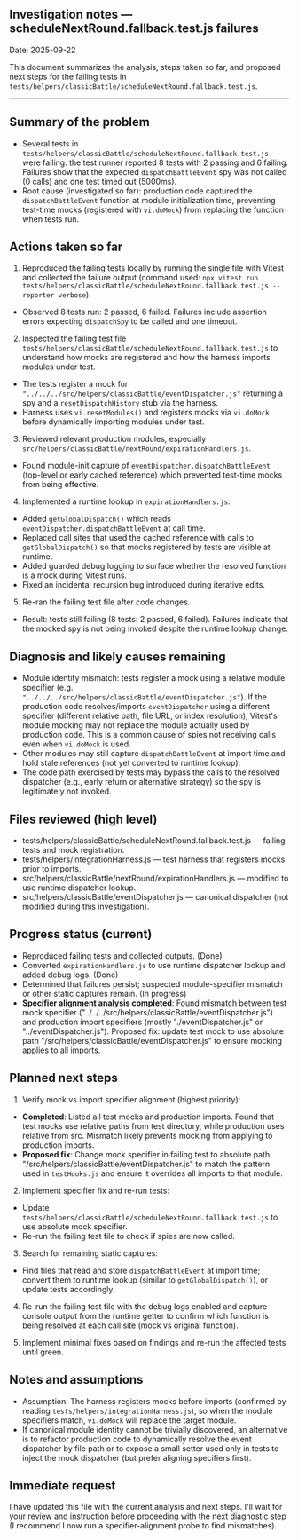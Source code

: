 ## Investigation notes — scheduleNextRound.fallback.test.js failures

Date: 2025-09-22

This document summarizes the analysis, steps taken so far, and proposed next steps for the failing tests in `tests/helpers/classicBattle/scheduleNextRound.fallback.test.js`.

---

Summary of the problem
----------------------

- Several tests in `tests/helpers/classicBattle/scheduleNextRound.fallback.test.js` were failing: the test runner reported 8 tests with 2 passing and 6 failing. Failures show that the expected `dispatchBattleEvent` spy was not called (0 calls) and one test timed out (5000ms).
- Root cause (investigated so far): production code captured the `dispatchBattleEvent` function at module initialization time, preventing test-time mocks (registered with `vi.doMock`) from replacing the function when tests run.

Actions taken so far
--------------------

1. Reproduced the failing tests locally by running the single file with Vitest and collected the failure output (command used: `npx vitest run tests/helpers/classicBattle/scheduleNextRound.fallback.test.js --reporter verbose`).

- Observed 8 tests run: 2 passed, 6 failed. Failures include assertion errors expecting `dispatchSpy` to be called and one timeout.

2. Inspected the failing test file `tests/helpers/classicBattle/scheduleNextRound.fallback.test.js` to understand how mocks are registered and how the harness imports modules under test.

- The tests register a mock for `"../../../src/helpers/classicBattle/eventDispatcher.js"` returning a spy and a `resetDispatchHistory` stub via the harness.
- Harness uses `vi.resetModules()` and registers mocks via `vi.doMock` before dynamically importing modules under test.

3. Reviewed relevant production modules, especially `src/helpers/classicBattle/nextRound/expirationHandlers.js`.

- Found module-init capture of `eventDispatcher.dispatchBattleEvent` (top-level or early cached reference) which prevented test-time mocks from being effective.

4. Implemented a runtime lookup in `expirationHandlers.js`:

- Added `getGlobalDispatch()` which reads `eventDispatcher.dispatchBattleEvent` at call time.
- Replaced call sites that used the cached reference with calls to `getGlobalDispatch()` so that mocks registered by tests are visible at runtime.
- Added guarded debug logging to surface whether the resolved function is a mock during Vitest runs.
- Fixed an incidental recursion bug introduced during iterative edits.

5. Re-ran the failing test file after code changes.

- Result: tests still failing (8 tests: 2 passed, 6 failed). Failures indicate that the mocked spy is not being invoked despite the runtime lookup change.

Diagnosis and likely causes remaining
------------------------------------

- Module identity mismatch: tests register a mock using a relative module specifier (e.g. `"../../../src/helpers/classicBattle/eventDispatcher.js"`). If the production code resolves/imports `eventDispatcher` using a different specifier (different relative path, file URL, or index resolution), Vitest's module mocking may not replace the module actually used by production code. This is a common cause of spies not receiving calls even when `vi.doMock` is used.
- Other modules may still capture `dispatchBattleEvent` at import time and hold stale references (not yet converted to runtime lookup).
- The code path exercised by tests may bypass the calls to the resolved dispatcher (e.g., early return or alternative strategy) so the spy is legitimately not invoked.

Files reviewed (high level)
--------------------------

- tests/helpers/classicBattle/scheduleNextRound.fallback.test.js — failing tests and mock registration.
- tests/helpers/integrationHarness.js — test harness that registers mocks prior to imports.
- src/helpers/classicBattle/nextRound/expirationHandlers.js — modified to use runtime dispatcher lookup.
- src/helpers/classicBattle/eventDispatcher.js — canonical dispatcher (not modified during this investigation).

Progress status (current)
-------------------------

- Reproduced failing tests and collected outputs. (Done)
- Converted `expirationHandlers.js` to use runtime dispatcher lookup and added debug logs. (Done)
- Determined that failures persist; suspected module-specifier mismatch or other static captures remain. (In progress)
- **Specifier alignment analysis completed**: Found mismatch between test mock specifier ("../../../src/helpers/classicBattle/eventDispatcher.js") and production import specifiers (mostly "./eventDispatcher.js" or "../eventDispatcher.js"). Proposed fix: update test mock to use absolute path "/src/helpers/classicBattle/eventDispatcher.js" to ensure mocking applies to all imports.

Planned next steps
------------------

1. Verify mock vs import specifier alignment (highest priority):

- **Completed**: Listed all test mocks and production imports. Found that test mocks use relative paths from test directory, while production uses relative from src. Mismatch likely prevents mocking from applying to production imports.
- **Proposed fix**: Change mock specifier in failing test to absolute path "/src/helpers/classicBattle/eventDispatcher.js" to match the pattern used in `testHooks.js` and ensure it overrides all imports to that module.

2. Implement specifier fix and re-run tests:

- Update `tests/helpers/classicBattle/scheduleNextRound.fallback.test.js` to use absolute mock specifier.
- Re-run the failing test file to check if spies are now called.

3. Search for remaining static captures:

- Find files that read and store `dispatchBattleEvent` at import time; convert them to runtime lookup (similar to `getGlobalDispatch()`), or update tests accordingly.

4. Re-run the failing test file with the debug logs enabled and capture console output from the runtime getter to confirm which function is being resolved at each call site (mock vs original function).

5. Implement minimal fixes based on findings and re-run the affected tests until green.

Notes and assumptions
---------------------

- Assumption: The harness registers mocks before imports (confirmed by reading `tests/helpers/integrationHarness.js`), so when the module specifiers match, `vi.doMock` will replace the target module.
- If canonical module identity cannot be trivially discovered, an alternative is to refactor production code to dynamically resolve the event dispatcher by file path or to expose a small setter used only in tests to inject the mock dispatcher (but prefer aligning specifiers first).

Immediate request
-----------------

I have updated this file with the current analysis and next steps. I'll wait for your review and instruction before proceeding with the next diagnostic step (I recommend I now run a specifier-alignment probe to find mismatches).
